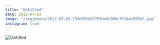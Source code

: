 ```yaml
---
title: "Untitled"
date: 2012-07-03
image: "/img/photo/2012-07-03-133e892b52755de6e960c5f18ae599b7.jpg"
instagram: true
---
```


![Untitled](/img/photo/2012-07-03-133e892b52755de6e960c5f18ae599b7.jpg)
